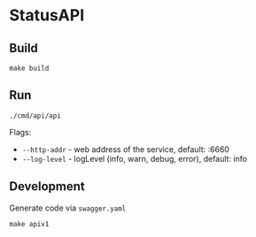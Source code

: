 # StatusAPI

## Build

```
make build
```

## Run 

```
./cmd/api/api
```

Flags:

* `--http-addr` - web address of the service, default: :6660
* `--log-level` - logLevel (info, warn, debug, error), default: info

## Development

Generate code via `swagger.yaml`
```
make apiv1
```